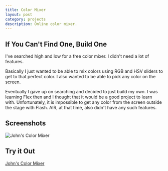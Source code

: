 ```yaml
---
title: Color Mixer
layout: post
category: projects
description: Online color mixer. 
---
```

## If You Can't Find One, Build One
I've searched high and low for a free color mixer. I didn't need a lot of features. 

Basically I just wanted to be able to mix colors using RGB and HSV sliders to get to that perfect color. I also wanted to be able to pick any color on the screen. 

Eventually I gave up on searching and decided to just build my own. I was learning Flex then and I thought that it would be a good project to learn with. Unfortunately, it is impossible to get any color from the screen outside the stage with Flash. AIR, at that time, also didn't have any such features. 

## Screenshots
![John's Color Mixer]({{site.url}}{{links.images_projects}}{{page.page_name}}/colormixer.jpg "John's Color Mixer") 

## Try it Out
[John's Color Mixer](http://john2x.com/media/uploads/ColorManipulation/ColorMixer.html)

